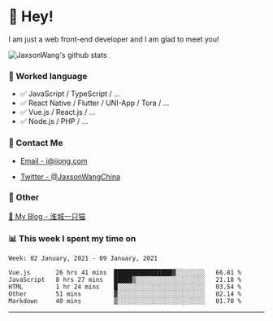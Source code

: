 # 👋 Hey!

I am just a web front-end developer and I am glad to meet you!

![JaxsonWang's github stats](https://github-readme-stats.vercel.app/api?username=JaxsonWang&&show_icons=true&&title_color=1abc9c&&icon_color=1abc9c)


### 📝 Worked language

- ✅ JavaScript / TypeScript / ...
- ✅ React Native / Flutter / UNI-App / Tora / ...
- ✅ Vue.js / React.js / ...
- ✅ Node.js / PHP / ...

### 📮 Contact Me

- [Email - i@iiong.com](mailto:i@iiong.com)

- [Twitter - @JaxsonWangChina](https://twitter.com/JaxsonWangChina)

### 🤪 Other

[📌 My Blog - 淮城一只猫](https://iiong.com)

### 📊 This week I spent my time on

<!--START_SECTION:waka-->
```text
Week: 02 January, 2021 - 09 January, 2021

Vue.js       26 hrs 41 mins  ████████████████▓░░░░░░░░   66.81 % 
JavaScript   8 hrs 27 mins   █████▒░░░░░░░░░░░░░░░░░░░   21.18 % 
HTML         1 hr 24 mins    █░░░░░░░░░░░░░░░░░░░░░░░░   03.54 % 
Other        51 mins         ▓░░░░░░░░░░░░░░░░░░░░░░░░   02.14 % 
Markdown     40 mins         ▒░░░░░░░░░░░░░░░░░░░░░░░░   01.70 % 
```
<!--END_SECTION:waka-->

---
